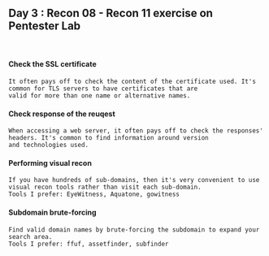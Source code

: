 <h2> Day 3 : Recon 08 - Recon 11 exercise on Pentester Lab </h2>

</br>

#### Check the SSL certificate
```
It often pays off to check the content of the certificate used. It's common for TLS servers to have certificates that are 
valid for more than one name or alternative names.
```

#### Check response of the reuqest
```
When accessing a web server, it often pays off to check the responses' headers. It's common to find information around version 
and technologies used.
```

#### Performing visual recon
```
If you have hundreds of sub-domains, then it's very convenient to use visual recon tools rather than visit each sub-domain.
Tools I prefer: EyeWitness, Aquatone, gowitness
```

#### Subdomain brute-forcing
```
Find valid domain names by brute-forcing the subdomain to expand your search area.
Tools I prefer: ffuf, assetfinder, subfinder
```
  
